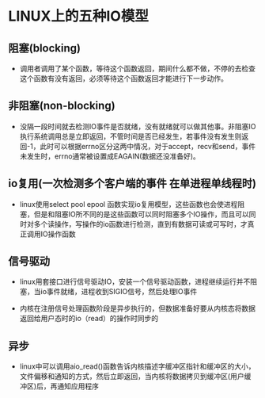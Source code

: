 # LINUX上的五种IO模型
## 阻塞(blocking)
- 调用者调用了某个函数，等待这个函数返回，期间什么都不做，不停的去检查这个函数有没有返回，必须等待这个函数返回才能进行下一步动作。

## 非阻塞(non-blocking)
- 没隔一段时间就去检测IO事件是否就绪，没有就绪就可以做其他事。非阻塞IO执行系统调用总是立即返回，不管时间是否已经发生，若事件没有发生则返回-1，此时可以根据errno区分这两中情况，对于accept，recv和send，事件未发生时，errno通常被设置成EAGAIN(数据还没准备好)。

## io复用(一次检测多个客户端的事件  在单进程单线程时)
- linux使用select pool epool 函数实现io复用模型，这些函数也会使进程阻塞，但是和阻塞IO所不同的是这些函数可以同时阻塞多个IO操作，而且可以同时对多个读操作，写操作的io函数进行检测，直到有数据可读或可写时，才真正调用IO操作函数

## 信号驱动
- linux用套接口进行信号驱动IO，安装一个信号驱动函数，进程继续运行并不阻塞，当io事件就绪，进程收到SIGIO信号，然后处理IO事件

- 内核在注册信号处理函数阶段是异步执行的，但数据准备好要从内核态将数据返回给用户态时的io（read）的操作时同步的

## 异步
- linux中可以调用aio_read()函数告诉内核描述字缓冲区指针和缓冲区的大小，文件偏移和通知的方式，然后立即返回，当内核将数据拷贝到缓冲区(用户缓冲区)后，再通知应用程序
